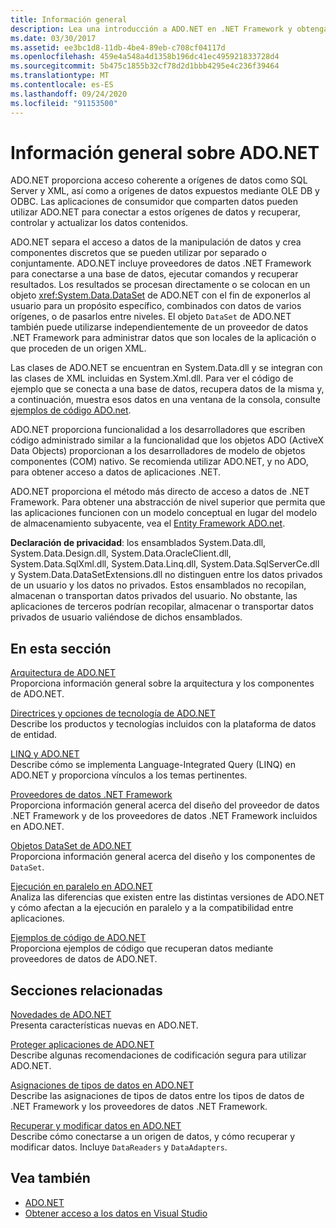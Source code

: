 ```yaml
---
title: Información general
description: Lea una introducción a ADO.NET en .NET Framework y obtenga información sobre los recursos para obtener explicaciones y ejemplos más detallados.
ms.date: 03/30/2017
ms.assetid: ee3bc1d8-11db-4be4-89eb-c708cf04117d
ms.openlocfilehash: 459e4a548a4d1358b196dc41ec495921833728d4
ms.sourcegitcommit: 5b475c1855b32cf78d2d1bbb4295e4c236f39464
ms.translationtype: MT
ms.contentlocale: es-ES
ms.lasthandoff: 09/24/2020
ms.locfileid: "91153500"
---
```

# <a name="adonet-overview"></a>Información general sobre ADO.NET

ADO.NET proporciona acceso coherente a orígenes de datos como SQL Server y XML, así como a orígenes de datos expuestos mediante OLE DB y ODBC. Las aplicaciones de consumidor que comparten datos pueden utilizar ADO.NET para conectar a estos orígenes de datos y recuperar, controlar y actualizar los datos contenidos.  
  
 ADO.NET separa el acceso a datos de la manipulación de datos y crea componentes discretos que se pueden utilizar por separado o conjuntamente. ADO.NET incluye proveedores de datos .NET Framework para conectarse a una base de datos, ejecutar comandos y recuperar resultados. Los resultados se procesan directamente o se colocan en un objeto <xref:System.Data.DataSet> de ADO.NET con el fin de exponerlos al usuario para un propósito específico, combinados con datos de varios orígenes, o de pasarlos entre niveles. El objeto `DataSet` de ADO.NET también puede utilizarse independientemente de un proveedor de datos .NET Framework para administrar datos que son locales de la aplicación o que proceden de un origen XML.  
  
 Las clases de ADO.NET se encuentran en System.Data.dll y se integran con las clases de XML incluidas en System.Xml.dll. Para ver el código de ejemplo que se conecta a una base de datos, recupera datos de la misma y, a continuación, muestra esos datos en una ventana de la consola, consulte [ejemplos de código ADO.net](ado-net-code-examples.md).  
  
 ADO.NET proporciona funcionalidad a los desarrolladores que escriben código administrado similar a la funcionalidad que los objetos ADO (ActiveX Data Objects) proporcionan a los desarrolladores de modelo de objetos componentes (COM) nativo. Se recomienda utilizar ADO.NET, y no ADO, para obtener acceso a datos de aplicaciones .NET.  
  
 ADO.NET proporciona el método más directo de acceso a datos de .NET Framework. Para obtener una abstracción de nivel superior que permita que las aplicaciones funcionen con un modelo conceptual en lugar del modelo de almacenamiento subyacente, vea el [Entity Framework ADO.net](./ef/index.md).  
  
 **Declaración de privacidad**: los ensamblados System.Data.dll, System.Data.Design.dll, System.Data.OracleClient.dll, System.Data.SqlXml.dll, System.Data.Linq.dll, System.Data.SqlServerCe.dll y System.Data.DataSetExtensions.dll no distinguen entre los datos privados de un usuario y los datos no privados.  Estos ensamblados no recopilan, almacenan o transportan datos privados del usuario. No obstante, las aplicaciones de terceros podrían recopilar, almacenar o transportar datos privados de usuario valiéndose de dichos ensamblados.  
  
## <a name="in-this-section"></a>En esta sección  

 [Arquitectura de ADO.NET](ado-net-architecture.md)  
 Proporciona información general sobre la arquitectura y los componentes de ADO.NET.  
  
 [Directrices y opciones de tecnología de ADO.NET](ado-net-technology-options-and-guidelines.md)  
 Describe los productos y tecnologías incluidos con la plataforma de datos de entidad.  
  
 [LINQ y ADO.NET](linq-and-ado-net.md)  
 Describe cómo se implementa Language-Integrated Query (LINQ) en ADO.NET y proporciona vínculos a los temas pertinentes.  
  
 [Proveedores de datos .NET Framework](data-providers.md)  
 Proporciona información general acerca del diseño del proveedor de datos .NET Framework y de los proveedores de datos .NET Framework incluidos en ADO.NET.  
  
 [Objetos DataSet de ADO.NET](ado-net-datasets.md)  
 Proporciona información general acerca del diseño y los componentes de `DataSet`.  
  
 [Ejecución en paralelo en ADO.NET](side-by-side-execution.md)  
 Analiza las diferencias que existen entre las distintas versiones de ADO.NET y cómo afectan a la ejecución en paralelo y a la compatibilidad entre aplicaciones.  
  
 [Ejemplos de código de ADO.NET](ado-net-code-examples.md)  
 Proporciona ejemplos de código que recuperan datos mediante proveedores de datos de ADO.NET.  
  
## <a name="related-sections"></a>Secciones relacionadas  

 [Novedades de ADO.NET](whats-new.md)  
 Presenta características nuevas en ADO.NET.  
  
 [Proteger aplicaciones de ADO.NET](securing-ado-net-applications.md)  
 Describe algunas recomendaciones de codificación segura para utilizar ADO.NET.  
  
 [Asignaciones de tipos de datos en ADO.NET](data-type-mappings-in-ado-net.md)  
 Describe las asignaciones de tipos de datos entre los tipos de datos de .NET Framework y los proveedores de datos .NET Framework.  
  
 [Recuperar y modificar datos en ADO.NET](retrieving-and-modifying-data.md)  
 Describe cómo conectarse a un origen de datos, y cómo recuperar y modificar datos. Incluye `DataReaders` y `DataAdapters`.  
  
## <a name="see-also"></a>Vea también

- [ADO.NET](index.md)
- [Obtener acceso a los datos en Visual Studio](/visualstudio/data-tools/accessing-data-in-visual-studio)
